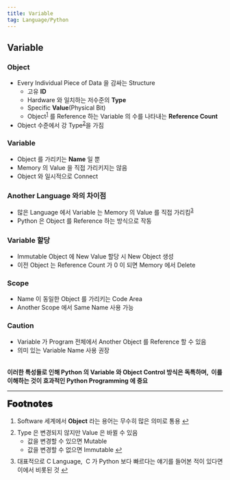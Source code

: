 ```yaml
---
title: Variable
tag: Language/Python
---
```


## Variable

### Object

- Every Individual Piece of Data 을 감싸는 Structure
  - 고유 **ID**
  - Hardware 와 일치하는 저수준의 **Type**
  - Specific **Value**(Physical Bit)
  - Object<sup id="object-ref"><a href="#footnote-object">1</a></sup> 를 Reference 하는 Variable 의 수를 나타내는 **Reference Count**
- Object 수준에서 강 Type<sup id="strongtype-ref"><a href="#footnote-strongtype">2</a></sup>을 가짐

### Variable

- Object 를 가리키는 **Name** 일 뿐
- Memory 의 Value 을 직접 가리키지는 않음
- Object 와 일시적으로 Connect

### Another Language 와의 차이점

- 많은 Language 에서 Variable 는 Memory 의 Value 를 직접 가리킴<sup id="memory-ref"><a href="#footnote-memory">3</a></sup>
- Python 은 Object 를 Reference 하는 방식으로 작동

### Variable 할당

- Immutable Object 에 New Value 할당 시 New Object 생성
- 이전 Object 는 Reference Count 가 0 이 되면 Memory 에서 Delete

### Scope

- Name 이 동일한 Object 를 가리키는 Code Area
- Another Scope 에서 Same Name 사용 가능

### Caution

- Variable 가 Program 전체에서 Another Object 를 Reference 할 수 있음
- 의미 있는 Variable Name 사용 권장

<br><b>이러한 특성들로 인해 Python 의 Variable 와 Object Control 방식은 독특하며, &nbsp;이를 이해하는 것이 효과적인 Python Programming 에 중요</b>

---

<span style="display: block; font-size: 1.5em; margin-top: 0.83em; margin-bottom: 0.83em; margin-left: 0; margin-right: 0; font-weight: 900; text-shadow: 0px 0px 0.5px #000">Footnotes</span>

<ol>
  <li id="footnote-object">Software 세계에서 <b>Object</b> 라는 용어는 무수히 많은 의미로 통용
    <a href="#object-ref" title="Return">↩</a>
  </li>
  <p style='margin-top: 0.5em; margin-bottom: 0.5em'></p>
  <li id="footnote-strongtype">Type 은 변경되지 않지만 Value 은 바뀔 수 있음
    <ul>
      <li>값을 변경할 수 있으면 Mutable</li>
      <li>값을 변경할 수 없으면 Immutable
        <a href="#strongtype-ref" title="Return">↩</a>
      </li>
    </ul>
  </li>
  <p style='margin-top: 0.5em; margin-bottom: 0.5em'></p>
  <li id="footnote-memory">대표적으로 C Language, &nbsp;C 가 Python 보다 빠르다는 얘기를 들어본 적이 있다면 이에서 비롯된 것
    <a href="#memory-ref" title="Return">↩</a>
  </li>
</ol>
